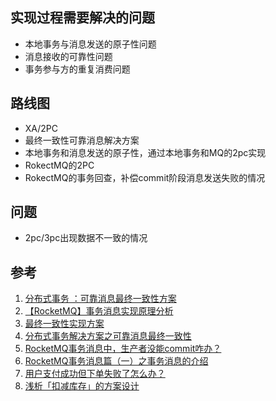 ## 实现过程需要解决的问题

- 本地事务与消息发送的原子性问题
- 消息接收的可靠性问题
- 事务参与方的重复消费问题

## 路线图

- XA/2PC
- 最终一致性可靠消息解决方案
- 本地事务和消息发送的原子性，通过本地事务和MQ的2pc实现
- RokectMQ的2PC
- RokectMQ的事务回查，补偿commit阶段消息发送失败的情况

## 问题

- 2pc/3pc出现数据不一致的情况

## 参考

1. [分布式事务 ：可靠消息最终一致性方案](https://cloud.tencent.com/developer/article/1872437)
2. [【RocketMQ】事务消息实现原理分析](https://juejin.cn/post/7017973903561605151)
3. [最终一致性实现方案](https://www.cnblogs.com/Vincent-yuan/p/16074577.html)
4. [分布式事务解决方案之可靠消息最终一致性](https://juejin.cn/post/7126550024145600549)
5. [RocketMQ事务消息中，生产者没能commit咋办？](https://juejin.cn/post/7132864792909316104)
6. [RocketMQ事务消息篇（一）之事务消息的介绍](https://juejin.cn/post/7021709745538990111)
7. [用户支付成功但下单失败了怎么办？](https://cloud.tencent.com/developer/article/1489318)
8. [浅析「扣减库存」的方案设计](https://cloud.tencent.com/developer/article/2002696?from=article.detail.1489318)